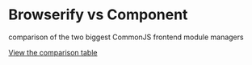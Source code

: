 Browserify vs Component
=======================

comparison of the two biggest CommonJS frontend module managers

[View the comparison table](https://github.com/stagas/browserify-vs-component/wiki/Browserify-vs-Component)
